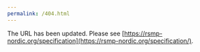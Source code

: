 ```yaml
---
permalink: /404.html
---
```

The URL has been updated.
Please see [https://rsmp-nordic.org/specification](https://rsmp-nordic.org/specification/).
